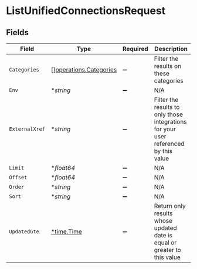 # ListUnifiedConnectionsRequest


## Fields

| Field                                                                                | Type                                                                                 | Required                                                                             | Description                                                                          |
| ------------------------------------------------------------------------------------ | ------------------------------------------------------------------------------------ | ------------------------------------------------------------------------------------ | ------------------------------------------------------------------------------------ |
| `Categories`                                                                         | [][operations.Categories](../../models/operations/categories.md)                     | :heavy_minus_sign:                                                                   | Filter the results on these categories                                               |
| `Env`                                                                                | **string*                                                                            | :heavy_minus_sign:                                                                   | N/A                                                                                  |
| `ExternalXref`                                                                       | **string*                                                                            | :heavy_minus_sign:                                                                   | Filter the results to only those integrations for your user referenced by this value |
| `Limit`                                                                              | **float64*                                                                           | :heavy_minus_sign:                                                                   | N/A                                                                                  |
| `Offset`                                                                             | **float64*                                                                           | :heavy_minus_sign:                                                                   | N/A                                                                                  |
| `Order`                                                                              | **string*                                                                            | :heavy_minus_sign:                                                                   | N/A                                                                                  |
| `Sort`                                                                               | **string*                                                                            | :heavy_minus_sign:                                                                   | N/A                                                                                  |
| `UpdatedGte`                                                                         | [*time.Time](https://pkg.go.dev/time#Time)                                           | :heavy_minus_sign:                                                                   | Return only results whose updated date is equal or greater to this value             |